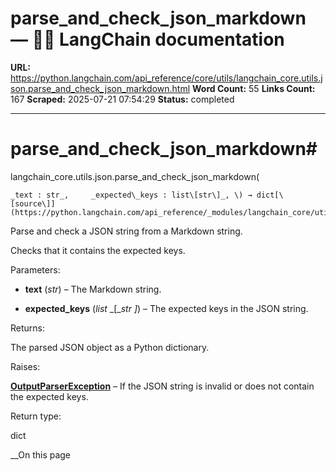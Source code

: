 # parse_and_check_json_markdown — 🦜🔗 LangChain  documentation

**URL:** https://python.langchain.com/api_reference/core/utils/langchain_core.utils.json.parse_and_check_json_markdown.html
**Word Count:** 55
**Links Count:** 167
**Scraped:** 2025-07-21 07:54:29
**Status:** completed

---

# parse\_and\_check\_json\_markdown\#

langchain\_core.utils.json.parse\_and\_check\_json\_markdown\(

    _text : str_,     _expected\_keys : list\[str\]_, \) → dict[\[source\]](https://python.langchain.com/api_reference/_modules/langchain_core/utils/json.html#parse_and_check_json_markdown)\#     

Parse and check a JSON string from a Markdown string.

Checks that it contains the expected keys.

Parameters:     

  * **text** \(_str_\) – The Markdown string.

  * **expected\_keys** \(_list_ _\[__str_ _\]_\) – The expected keys in the JSON string.

Returns:     

The parsed JSON object as a Python dictionary.

Raises:     

[**OutputParserException**](https://python.langchain.com/api_reference/core/exceptions/langchain_core.exceptions.OutputParserException.html#langchain_core.exceptions.OutputParserException "langchain_core.exceptions.OutputParserException") – If the JSON string is invalid or does not contain the expected keys.

Return type:     

dict

__On this page
